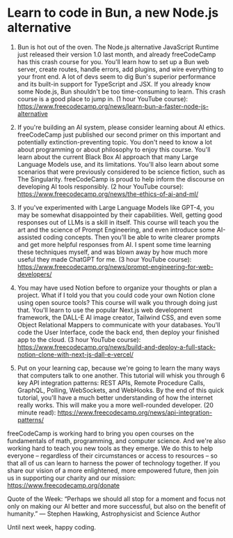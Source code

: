 
# Learn to code in Bun, a new Node.js alternative

1. Bun is hot out of the oven. The Node.js alternative JavaScript Runtime just released their version 1.0 last month, and already freeCodeCamp has this crash course for you. You'll learn how to set up a Bun web server, create routes, handle errors, add plugins, and wire everything to your front end. A lot of devs seem to dig Bun's superior performance and its built-in support for TypeScript and JSX. If you already know some Node.js, Bun shouldn't be too time-consuming to learn. This crash course is a good place to jump in. (1 hour YouTube course): https://www.freecodecamp.org/news/learn-bun-a-faster-node-js-alternative

2. If you're building an AI system, please consider learning about AI ethics. freeCodeCamp just published our second primer on this important and potentially extinction-preventing topic. You don't need to know a lot about programming or about philosophy to enjoy this course. You'll learn about the current Black Box AI approach that many Large Language Models use, and its limitations. You'll also learn about some scenarios that were previously considered to be science fiction, such as The Singularity. freeCodeCamp is proud to help inform the discourse on developing AI tools responsibly. (2 hour YouTube course): https://www.freecodecamp.org/news/the-ethics-of-ai-and-ml/

3. If you've experimented with Large Language Models like GPT-4, you may be somewhat disappointed by their capabilities. Well, getting good responses out of LLMs is a skill in itself. This course will teach you the art and the science of Prompt Engineering, and even introduce some AI-assisted coding concepts. Then you'll be able to write clearer prompts and get more helpful responses from AI. I spent some time learning these techniques myself, and was blown away by how much more useful they made ChatGPT for me. (3 hour YouTube course): https://www.freecodecamp.org/news/prompt-engineering-for-web-developers/

4. You may have used Notion before to organize your thoughts or plan a project. What if I told you that you could code your own Notion clone using open source tools? This course will walk you through doing just that. You'll learn to use the popular Next.js web development framework, the DALL-E AI image creator, Tailwind CSS, and even some Object Relational Mappers to communicate with your databases. You'll code the User Interface, code the back end, then deploy your finished app to the cloud. (3 hour YouTube course): https://www.freecodecamp.org/news/build-and-deploy-a-full-stack-notion-clone-with-next-js-dall-e-vercel/

5. Put on your learning cap, because we're going to learn the many ways that computers talk to one another. This tutorial will whisk you through 6 key API integration patterns: REST APIs, Remote Procedure Calls, GraphQL, Polling, WebSockets, and WebHooks. By the end of this quick tutorial, you'll have a much better understanding of how the internet really works. This will make you a more well-rounded developer. (20 minute read): https://www.freecodecamp.org/news/api-integration-patterns/

freeCodeCamp is working hard to bring you open courses on the fundamentals of math, programming, and computer science. And we're also working hard to teach you new tools as they emerge. We do this to help everyone – regardless of their circumstances or access to resources – so that all of us can learn to harness the power of technology together. If you share our vision of a more enlightened, more empowered future, then join us in supporting our charity and our mission: https://www.freecodecamp.org/donate

Quote of the Week: “Perhaps we should all stop for a moment and focus not only on making our AI better and more successful, but also on the benefit of humanity.” — Stephen Hawking, Astrophysicist and Science Author

Until next week, happy coding.
